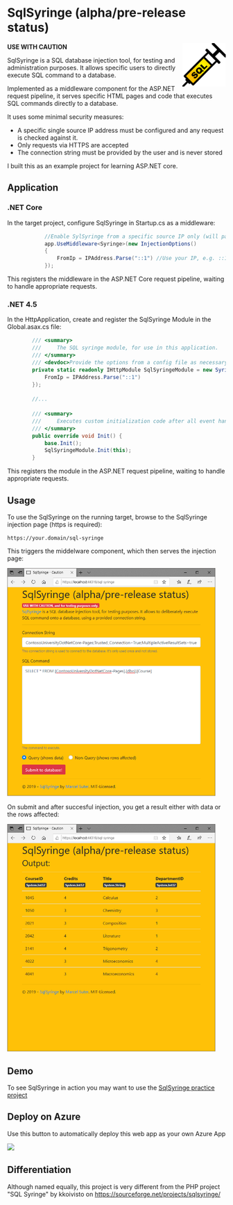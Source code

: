 # SqlSyringe (alpha/pre-release status)

<img src="https://raw.githubusercontent.com/suterma/SqlSyringe/master/doc/icon.gif" alt="icon" width="100" align="right">

**USE WITH CAUTION**

SqlSyringe is a SQL database injection tool, for testing and administration purposes. It allows specific users to directly execute SQL command to a database.

Implemented as a middleware component for the ASP.NET request pipeline, it serves specific HTML pages and code that executes SQL commands directly to a database.

It uses some minimal security measures:

  * A specific single source IP address must be configured and any request is checked against it.
  * Only requests via HTTPS are accepted
  * The connection string must be provided by the user and is never stored

I built this as an example project for learning ASP.NET core.

## Application
### .NET Core
In the target project, configure SqlSyringe in Startup.cs as a middleware:

```csharp
            //Enable SylSyringe from a specific source IP only (will pass over request otherwise)
            app.UseMiddleware<Syringe>(new InjectionOptions()
            {
                FromIp = IPAddress.Parse("::1") //Use your IP, e.g. ::1 is IPv6 localhost
            });
```
This registers the middleware in the ASP.NET Core request pipeline, waiting to handle appropriate requests.

### .NET 4.5

In the HttpApplication, create and register the SqlSyringe Module in the Global.asax.cs file:
```csharp
        /// <summary>
        ///     The SQL syringe module, for use in this application.
        /// </summary>
        /// <devdoc>Provide the options from a config file as necessary.</devdoc>
        private static readonly IHttpModule SqlSyringeModule = new Syringe(new InjectionOptions {
            FromIp = IPAddress.Parse("::1")
        });
        
        //...
        
        /// <summary>
        ///     Executes custom initialization code after all event handler modules have been added.
        /// </summary>
        public override void Init() {
            base.Init();
            SqlSyringeModule.Init(this);
        }
```
This registers the module in the ASP.NET request pipeline, waiting to handle appropriate requests.

## Usage

To use the SqlSyringe on the running target, browse to the SqlSyringe injection page (https is required):

    https://your.domain/sql-syringe
    
This triggers the middelware component, which then serves the injection page:    

<img src="https://raw.githubusercontent.com/suterma/SqlSyringe/master/doc/sql-syringe-input.PNG" alt="The SQL injection page of SqlSyringe" width="480">

On submit and after succesful injection, you get a result either with data or the rows affected:

<img src="https://raw.githubusercontent.com/suterma/SqlSyringe/master/doc/sql-syringe-select-output.PNG" alt="sql-syringe-select-output.PNG" width="480">

## Demo
To see SqlSyringe in action you may want to use the [SqlSyringe practice project](https://github.com/suterma/SqlSyringe-Practice)

## Deploy on Azure
Use this button to automatically deploy this web app as your own Azure App

<a href="https://azuredeploy.net/" target="_blank"><img src="http://azuredeploy.net/deploybutton.png"/></a>

## Differentiation
Although named equally, this project is very different from the PHP project "SQL Syringe" by kkoivisto on https://sourceforge.net/projects/sqlsyringe/

